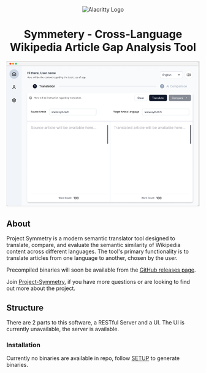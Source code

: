 <p align="center">
    <img width="200" alt="Alacritty Logo" src="https://www.grey-box.ca/wp-content/uploads/2018/05/logoGREY-BOX.jpg">
</p>

<h1 align="center">Symmetery - Cross-Language Wikipedia Article Gap Analysis Tool</h1>

<p align="center">
  <img alt="Project-Symmetery: Cross-Language Wikipedia Article Semantic Analysis Tool"
       src="extras/symmetrydemo.png">
</p>

## About

Project Symmetry is a modern semantic translator tool designed to translate, compare, and evaluate the semantic similarity of Wikipedia content across different languages. The tool's primary functionality is to translate articles from one language to another, chosen by the user. 

Precompiled binaries will soon be available from the [GitHub releases page](https://github.com/frankfarsi/Project-Symmetry-Semantic-comparison-Alpha/releases). 

Join [Project-Symmetry](https://www.grey-box.ca/project-symmetry/), if you have more questions or are looking to find out more about the project. 

## Structure

There are 2 parts to this software, a RESTful Server and a UI. The UI is currently unavailable, the server is available.

### Installation

Currently no binaries are available in repo, follow [SETUP](https://github.com/grey-box/Project-Symmetry-Semantic-comparison-Alpha/blob/main/CONTRIBUTING.md) to generate binaries.




